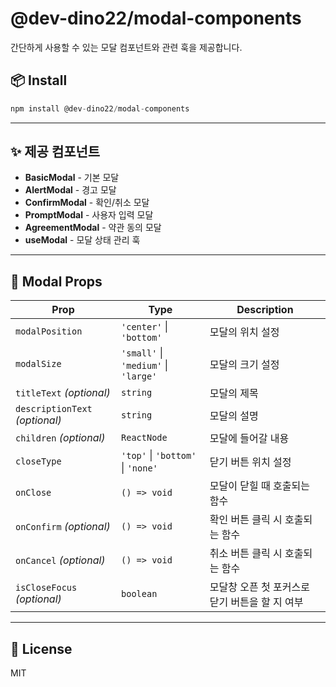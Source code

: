 # @dev-dino22/modal-components

간단하게 사용할 수 있는 모달 컴포넌트와 관련 훅을 제공합니다.

## 📦 Install

```js
npm install @dev-dino22/modal-components
```

---

## ✨ **제공 컴포넌트**

- **BasicModal** - 기본 모달
- **AlertModal** - 경고 모달
- **ConfirmModal** - 확인/취소 모달
- **PromptModal** - 사용자 입력 모달
- **AgreementModal** - 약관 동의 모달
- **useModal** - 모달 상태 관리 훅

---

## 🔧 **Modal Props**

| Prop                           | Type                                 | Description                                    |
| ------------------------------ | ------------------------------------ | ---------------------------------------------- |
| `modalPosition`                | `'center'` \| `'bottom'`             | 모달의 위치 설정                               |
| `modalSize`                    | `'small'` \| `'medium'` \| `'large'` | 모달의 크기 설정                               |
| `titleText` _(optional)_       | `string`                             | 모달의 제목                                    |
| `descriptionText` _(optional)_ | `string`                             | 모달의 설명                                    |
| `children` _(optional)_        | `ReactNode`                          | 모달에 들어갈 내용                             |
| `closeType`                    | `'top'` \| `'bottom'` \| `'none'`    | 닫기 버튼 위치 설정                            |
| `onClose`                      | `() => void`                         | 모달이 닫힐 때 호출되는 함수                   |
| `onConfirm` _(optional)_       | `() => void`                         | 확인 버튼 클릭 시 호출되는 함수                |
| `onCancel` _(optional)_        | `() => void`                         | 취소 버튼 클릭 시 호출되는 함수                |
| `isCloseFocus` _(optional)_    | `boolean`                            | 모달창 오픈 첫 포커스로 닫기 버튼을 할 지 여부 |

---

## 🪪 License

MIT
